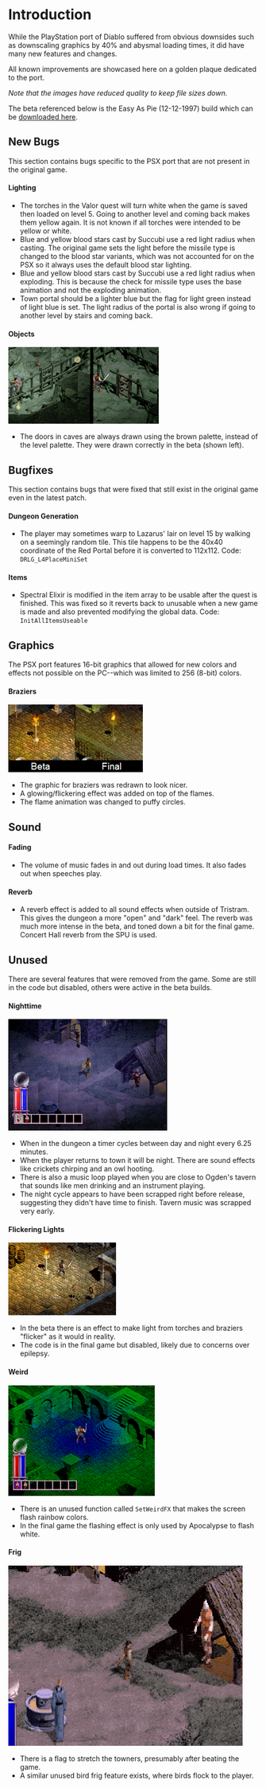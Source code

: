 # Introduction
While the PlayStation port of Diablo suffered from obvious downsides such as downscaling graphics by 40% and abysmal loading times, it did have many new features and changes.

All known improvements are showcased here on a golden plaque dedicated to the port.

*Note that the images have reduced quality to keep file sizes down.*

The beta referenced below is the Easy As Pie (12-12-1997) build which can be [downloaded here](https://hiddenpalace.org/Diablo_(Dec_12,_1997_prototype)).

## New Bugs

This section contains bugs specific to the PSX port that are not present in the original game.

#### Lighting
- The torches in the Valor quest will turn white when the game is saved then loaded on level 5. Going to another level and coming back makes them yellow again. It is not known if all torches were intended to be yellow or white.
- Blue and yellow blood stars cast by Succubi use a red light radius when casting. The original game sets the light before the missile type is changed to the blood star variants, which was not accounted for on the PSX so it always uses the default blood star lighting.
- Blue and yellow blood stars cast by Succubi use a red light radius when exploding. This is because the check for missile type uses the base animation and not the exploding animation.
- Town portal should be a lighter blue but the flag for light green instead of light blue is set. The light radius of the portal is also wrong if going to another level by stairs and coming back.

#### Objects
![door](img/cavedoor.png)
- The doors in caves are always drawn using the brown palette, instead of the level palette. They were drawn correctly in the beta (shown left).

## Bugfixes

This section contains bugs that were fixed that still exist in the original game even in the latest patch.

#### Dungeon Generation
- The player may sometimes warp to Lazarus' lair on level 15 by walking on a seemingly random tile. This tile happens to be the 40x40 coordinate of the Red Portal before it is converted to 112x112. Code: `DRLG_L4PlaceMiniSet`

#### Items
- Spectral Elixir is modified in the item array to be usable after the quest is finished. This was fixed so it reverts back to unusable when a new game is made and also prevented modifying the global data. Code: `InitAllItemsUseable`

## Graphics
The PSX port features 16-bit graphics that allowed for new colors and effects not possible on the PC--which was limited to 256 (8-bit) colors.

#### Braziers
![lamp](img/lamp.png)
- The graphic for braziers was redrawn to look nicer.
- A glowing/flickering effect was added on top of the flames.
- The flame animation was changed to puffy circles.

## Sound

#### Fading
- The volume of music fades in and out during load times. It also fades out when speeches play.

#### Reverb
- A reverb effect is added to all sound effects when outside of Tristram. This gives the dungeon a more "open" and "dark" feel. The reverb was much more intense in the beta, and toned down a bit for the final game. Concert Hall reverb from the SPU is used.

## Unused
There are several features that were removed from the game. Some are still in the code but disabled, others were active in the beta builds.

#### Nighttime
![night](img/night.png)
- When in the dungeon a timer cycles between day and night every 6.25 minutes.
- When the player returns to town it will be night. There are sound effects like crickets chirping and an owl hooting.
- There is also a music loop played when you are close to Ogden's tavern that sounds like men drinking and an instrument playing.
- The night cycle appears to have been scrapped right before release, suggesting they didn't have time to finish. Tavern music was scrapped very early.

#### Flickering Lights
![flicker](img/flicker.gif)
- In the beta there is an effect to make light from torches and braziers "flicker" as it would in reality.
- The code is in the final game but disabled, likely due to concerns over epilepsy.

#### Weird
![weird](img/weird.gif)
- There is an unused function called `SetWeirdFX` that makes the screen flash rainbow colors.
- In the final game the flashing effect is only used by Apocalypse to flash white.

#### Frig
![frig](img/frig.gif)
- There is a flag to stretch the towners, presumably after beating the game.
- A similar unused bird frig feature exists, where birds flock to the player.
